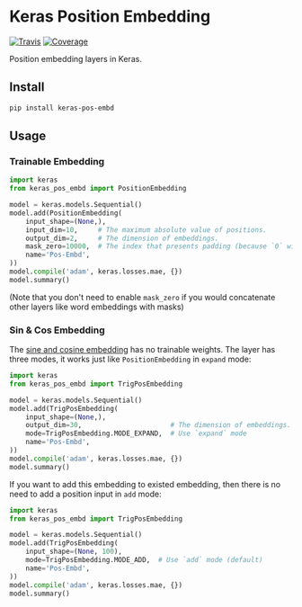# Keras Position Embedding

[![Travis](https://travis-ci.org/CyberZHG/keras-pos-embd.svg)](https://travis-ci.org/CyberZHG/keras-pos-embd)
[![Coverage](https://coveralls.io/repos/github/CyberZHG/keras-pos-embd/badge.svg?branch=master)](https://coveralls.io/github/CyberZHG/keras-pos-embd)

Position embedding layers in Keras.

## Install

```bash
pip install keras-pos-embd
```

## Usage

### Trainable Embedding

```python
import keras
from keras_pos_embd import PositionEmbedding

model = keras.models.Sequential()
model.add(PositionEmbedding(
    input_shape=(None,),
    input_dim=10,     # The maximum absolute value of positions.
    output_dim=2,     # The dimension of embeddings.
    mask_zero=10000,  # The index that presents padding (because `0` will be used in relative positioning).
    name='Pos-Embd',
))
model.compile('adam', keras.losses.mae, {})
model.summary()
```

(Note that you don't need to enable `mask_zero` if you would concatenate other layers like word embeddings with masks)

### Sin & Cos Embedding

The [sine and cosine embedding](https://arxiv.org/pdf/1706.03762) has no trainable weights. The layer has three modes, it works just like `PositionEmbedding` in `expand` mode:

```python
import keras
from keras_pos_embd import TrigPosEmbedding

model = keras.models.Sequential()
model.add(TrigPosEmbedding(
    input_shape=(None,),
    output_dim=30,                      # The dimension of embeddings.
    mode=TrigPosEmbedding.MODE_EXPAND,  # Use `expand` mode
    name='Pos-Embd',
))
model.compile('adam', keras.losses.mae, {})
model.summary()
```

If you want to add this embedding to existed embedding, then there is no need to add a position input in `add` mode:

```python
import keras
from keras_pos_embd import TrigPosEmbedding

model = keras.models.Sequential()
model.add(TrigPosEmbedding(
    input_shape=(None, 100),
    mode=TrigPosEmbedding.MODE_ADD,  # Use `add` mode (default)
    name='Pos-Embd',
))
model.compile('adam', keras.losses.mae, {})
model.summary()
```
